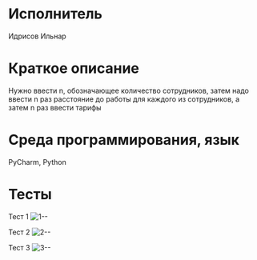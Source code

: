 # Исполнитель
Идрисов Ильнар

# Краткое описание
Нужно ввести n, обозначающее количество сотрудников, затем надо ввести n раз расстояние до работы для каждого из сотрудников, а затем n раз ввести тарифы

# Среда программирования, язык
PyCharm, Python

# Тесты
Тест 1
![1--](https://github.com/ilnarisrisov/lub_work_8/assets/146421910/a9d304cf-44f7-4bc7-baaf-460d18de07fc)

Тест 2
![2--](https://github.com/ilnarisrisov/lub_work_8/assets/146421910/348e2b4a-e130-4c43-b36f-b0c9c5a39759)

Тест 3
![3--](https://github.com/ilnarisrisov/lub_work_8/assets/146421910/3cc02f21-6c07-41ae-bf08-276b5d77052f)
